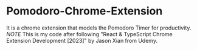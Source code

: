 # Pomodoro-Chrome-Extension
It is a chrome extension that models the Pomodoro Timer for productivity. *NOTE* This is my code after following "React &amp; TypeScript Chrome Extension Development [2023]" by Jason Xian from Udemy.
